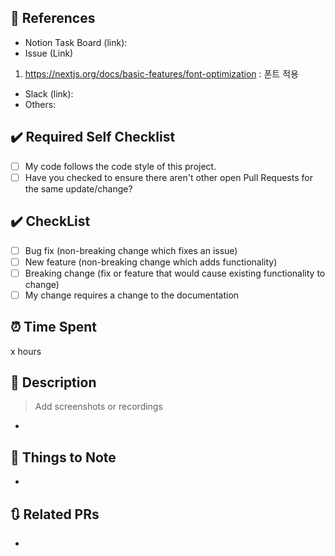 ## 🔗 References

- Notion Task Board (link):
- Issue (Link)

1.  https://nextjs.org/docs/basic-features/font-optimization : 폰트 적용

- Slack (link):
- Others:

## ✔️ Required Self Checklist

- [ ] My code follows the code style of this project.
- [ ] Have you checked to ensure there aren't other open Pull Requests for the same update/change?

## ✔️ CheckList

- [ ] Bug fix (non-breaking change which fixes an issue)
- [ ] New feature (non-breaking change which adds functionality)
- [ ] Breaking change (fix or feature that would cause existing functionality to change)
- [ ] My change requires a change to the documentation

## ⏰ Time Spent

x hours

## 💬 Description

> Add screenshots or recordings

-

## 🚧 Things to Note

-

## 🔃 Related PRs

-
